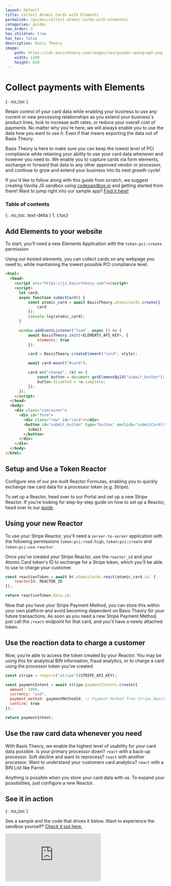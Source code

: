 ```yaml
---
layout: default
title: Collect Atomic Cards with Elements
permalink: /guides/collect-atomic-cards-with-elements/
categories: guides
nav_order: 3
has_children: true
has_toc: false
description: Basis Theory
image:
    path: https://cdn.basistheory.com/images/seo/guides-opengraph.png
    width: 1200
    height: 630
---
```

# Collect payments with Elements
{: .no_toc }

Retain control of your card data while enabling your business to use any current or new processing relationships as you extend your business's product lines, look to increase auth rates, or reduce your overall cost of payments.  No matter why you're here, we will always enable you to use the data how you want to use it. Even if that means exporting the data out of Basis Theory.

Basis Theory is here to make sure you can keep the lowest level of PCI compliance while retaining your ability to use your card data whenever and however you need to. We enable you to capture cards via form elements, exchange or forward that data to any other approved vendor or processor, and continue to grow and extend your business into its next growth cycle!

If you'd like to follow along with this guide from scratch, we suggest creating Vanilla JS sandbox using <a href="http://codesandbox.io/">codesandbox.io</a> and getting started from there! Want to jump right into our sample app? <a href="https://codesandbox.io/s/example-charging-card-o2qss?file=/public/index.html">Find it here!</a>

### Table of contents
{: .no_toc .text-delta }
1. 
{:toc}

## Add Elements to your website

<span class="base-alert warning">
  <span>
    To start, you'll need a new Elements Application with the <code>token:pci:create</code> permission
  </span>
</span>

Using our hosted elements, you can collect cards on any webpage you need to, while maintaining the lowest possible PCI compliance level.

```html
<html>
  <head>
    <script src="https://js.basistheory.com"></script>
    <script>
      let card;
      async function submitCard() {    
          const atomic_card = await BasisTheory.atomicCards.create({
              card
          });
          console.log(atomic_card);
      }

      window.addEventListener("load", async () => {
          await BasisTheory.init(<ELEMENTS_API_KEY>, {
              elements: true
          });

          card = BasisTheory.createElement("card", style);

          await card.mount("#card");

          card.on("change", (e) => {
              const button = document.getElementById("submit_button");
              button.disabled = !e.complete;
          });
      });
    </script>
  </head>
  <body>
    <div class="container">
      <div id="form">
        <div class="row" id="card"></div>
        <button id="submit_button" type="button" onclick="submitCard()">
          Submit
        </button>
      </div>
    </div>
  </body>
</html>
```

## Setup and Use a Token Reactor

Configure one of our pre-built Reactor Formulas, enabling you to quickly exchange raw card data for a processor token (e.g. Stripe).

To set up a Reactor, head over to our Portal and set up a new Stripe Reactor. If you're looking for step-by-step guide on how to set up a Reactor, head over to our [guide](/guides/setup-your-first-reactor).

## Using your new Reactor 
<span class="base-alert warning">
  <span>
    To use your Stripe Reactor, you'll need a <code>server-to-server</code> application with the following permissions <code>token:pci:read:high</code>, <code>token:pci:create</code> and <code>token:pci:use:reactor</code>.
  </span>
</span>

Once you’ve created your Stripe Reactor, use the <code>reactor_id</code> and your Atomic Card token's ID to exchange for a Stripe token, which you'll be able to use to charge your customer.

```js
const reactionToken = await bt.atomicCards.react(atomic_card.id, {
    reactorId: REACTOR_ID
});

return reactionToken.data.id;
```

Now that you have your Stripe Payment Method, you can store this within your own platform and avoid becoming dependent on Basis Theory for your future transactions. As soon as you need a new Stripe Payment Method, just call the `/react` endpoint for that card, and you'll have a newly attached token.

## Use the reaction data to charge a customer

Now, you’re able to access the token created by your Reactor. You may be using this for analytical BIN information, fraud analytics, or to charge a card using the processor token you’ve created.


```js
const stripe = require("stripe")(STRIPE_API_KEY);

const paymentIntent = await stripe.paymentIntents.create({
  amount: 1099,
  currency: "usd",
  payment_method: paymentMethodId, // Payment Method from Stripe Reaction in step 2
  confirm: true
});

return paymentIntent;
```

## Use the raw card data whenever you need

With Basis Theory, we enable the highest level of usability for your card data possible. 
Is your primary processor down?  `react` with a back-up processor. 
Soft decline and want to reprocess?  `react` with another processor. 
Want to understand your customers card analytics?  `react` with a BIN List like Parrot.

Anything is possible when you store your card data with us. To expand your possibilities, just configure a new Reactor.

## See it in action
{: .no_toc }

See a sample and the code that drives it below. Want to experience the sandbox yourself? [Check it out here.](https://codesandbox.io/s/example-charging-card-o2qss)

<div class="iframe-container">
  <iframe src="https://codesandbox.io/embed/github/Basis-Theory/basis-theory-js-examples?fontsize=14&hidenavigation=1&theme=dark&initialpath=/card&module=/card/public/index.html,/card/public/index.js,/card/api.js" class="iframe-code" allowfullscreen="" frameborder="0"></iframe>
</div>
